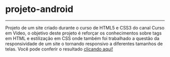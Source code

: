 # projeto-android
***
 Projeto de um site criado durante o curso de HTML5 e CSS3 do canal Curso em Vídeo, o objetivo deste projeto é reforçar os conhecimentos sobre tags em HTML e estilização em CSS onde também foi trabalhado a questão da responsividade de um site o tornando responsivo a diferentes tamanhos de telas. Você pode conferir o resultado [clicando aqui!](https://gabriel-costa-valin.github.io/projeto-android/index.html)